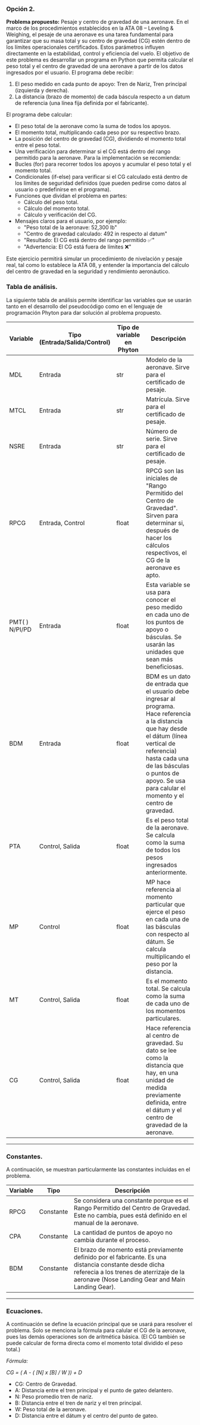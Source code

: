 ### Opción 2.
**Problema propuesto:** Pesaje y centro de gravedad de una aeronave.
En el marco de los procedimientos establecidos en la ATA 08 – Leveling & Weighing, el pesaje de una aeronave es una tarea fundamental para garantizar que su masa total y su centro de gravedad (CG) estén dentro de los límites operacionales certificados. Estos parámetros influyen directamente en la estabilidad, control y eficiencia del vuelo.
El objetivo de este problema es desarrollar un programa en Python que permita calcular el peso total y el centro de gravedad de una aeronave a partir de los datos ingresados por el usuario.
El programa debe recibir:
1.	El peso medido en cada punto de apoyo: Tren de Nariz, Tren principal (izquierda y derecha).
2.	La distancia (brazo de momento) de cada báscula respecto a un datum de referencia (una línea fija definida por el fabricante).

El programa debe calcular:
+	El peso total de la aeronave como la suma de todos los apoyos.
+	El momento total, multiplicando cada peso por su respectivo brazo.
+	La posición del centro de gravedad (CG), dividiendo el momento total entre el peso total.
+	Una verificación para determinar si el CG está dentro del rango permitido para la aeronave.
Para la implementación se recomienda:
+	Bucles (for) para recorrer todos los apoyos y acumular el peso total y el momento total.
+	Condicionales (if-else) para verificar si el CG calculado está dentro de los límites de seguridad definidos (que pueden pedirse como datos al usuario o predefinirse en el programa).
+	Funciones que dividan el problema en partes:
    +	Cálculo del peso total.
    + Cálculo del momento total.
    + Cálculo y verificación del CG.
+ Mensajes claros para el usuario, por ejemplo:
    + "Peso total de la aeronave: 52,300 lb"
    + "Centro de gravedad calculado: 492 in respecto al datum"
    + "Resultado: El CG está dentro del rango permitido ✅"
    + "Advertencia: El CG está fuera de límites ❌"
    
Este ejercicio permitirá simular un procedimiento de nivelación y pesaje real, tal como lo establece la ATA 08, y entender la importancia del cálculo del centro de gravedad en la seguridad y rendimiento aeronáutico.

### Tabla de análisis.

La siguiente tabla de análisis permite identificar las variables que se usarán tanto en el desarrollo del pseudocódigo como en el lenguaje de programación Phyton para dar solución al problema propuesto. 

| Variable | Tipo (Entrada/Salida/Control) | Tipo de variable en Phyton | Descripción |
| -------- | ----------------- | -------------- | ---------- |
| MDL | Entrada | str | Modelo de la aeronave. Sirve para el certificado de pesaje. |
| MTCL | Entrada | str | Matrícula. Sirve para el certificado de pesaje.|
| NSRE | Entrada | str | Número de serie. Sirve para el certificado de pesaje. |
| RPCG | Entrada, Control | float | RPCG son las iniciales de "Rango Permitido del Centro de Gravedad". Sirven para determinar si, después de hacer los cálculos respectivos, el CG de la aeronave es apto. | 
| PMT( ) N/PI/PD| Entrada | float | Esta variable se usa para conocer el peso medido en cada uno de los puntos de apoyo o básculas. Se usarán las unidades que sean más beneficiosas. |
| BDM | Entrada | float | BDM es un dato de entrada que el usuario debe ingresar al programa. Hace referencia a la distancia que hay desde el dátum (línea vertical de referencia) hasta cada una de las básculas o puntos de apoyo. Se usa para calular el momento y el centro de gravedad. |
| PTA | Control, Salida | float | Es el peso total de la aeronave. Se calcula como la suma de todos los pesos ingresados anteriormente. |
| MP | Control | float | MP hace referencia al momento particular que ejerce el peso en cada una de las básculas con respecto al dátum. Se calcula multiplicando el peso por la distancia. |
| MT | Control, Salida | float | Es el momento total. Se calcula como la suma de cada uno de los momentos particulares. |
| CG | Control, Salida | float | Hace referencia al centro de gravedad. Su dato se lee como la distancia que hay, en una unidad de medida previamente definida, entre el dátum y el centro de gravedad de la aeronave. | 

-----------------------------------------------------

### Constantes.
A continuación, se muestran particularmente las constantes incluidas en el problema.

| Variable | Tipo | Descripción | 
|----------|------|-------------|
| RPCG | Constante | Se considera una constante porque es el Rango Permitido del Centro de Gravedad. Este no cambia, pues está definido en el manual de la aeronave. |
| CPA | Constante | La cantidad de puntos de apoyo no cambia durante el proceso. | 
| BDM | Constante | El brazo de momento está previamente definido por el fabricante. Es una distancia constante desde dicha referecia a los trenes de aterrizaje de la aeronave (Nose Landing Gear and Main Landing Gear). 
-----------------------------------------------------

### Ecuaciones.

A continuación se define la ecuación principal que se usará para resolver el problema. Solo se menciona la fórmula para calular el CG de la aeronave, pues las demás operaciones son de aritmética básica. (El CG también se puede calcular de forma directa como el momento total dividido el peso total.)

_Fórmula:_

_CG = ( A - ( [N] x [B] / W )) + D_

+ CG: Centro de Gravedad.
+ A: Distancia entre el tren principal y el punto de gateo delantero.
+ N: Peso promedio tren de nariz.
+ B: Distancia entre el tren de nariz y el tren principal.
+ W: Peso total de la aeronave.
+ D: Distancia entre el dátum y el centro del punto de gateo.